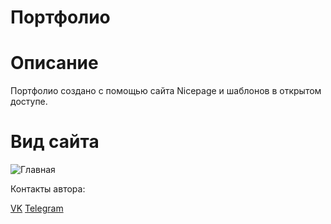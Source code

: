 # Портфолио
# Описание
Портфолио создано с помощью сайта Nicepage и шаблонов в открытом доступе.

# Вид сайта
![Главная](https://github.com/LxstHokage/Portfolio/assets/109164076/4210a9c4-7005-44d1-a099-ca7d0f5a6af0)

Контакты автора:

[VK](https://vk.com/lxsthokage)
[Telegram](https://t.me/lasthxkage)
